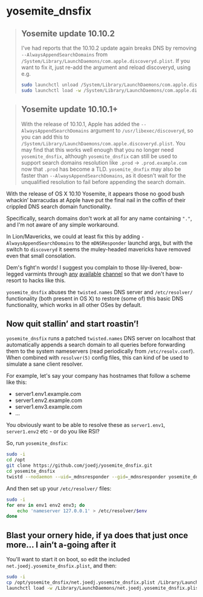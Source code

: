 yosemite_dnsfix
===============

> Yosemite update 10.10.2
> -----------------------
> I've had reports that the 10.10.2 update again breaks DNS by removing `--AlwaysAppendSearchDomains` from
> `/System/Library/LaunchDaemons/com.apple.discoveryd.plist`.  If you want to fix it, just re-add the argument
> and reload discoveryd, using e.g.
> ```bash
> sudo launchctl unload /System/Library/LaunchDaemons/com.apple.discoveryd.plist
> sudo launchctl load -w /System/Library/LaunchDaemons/com.apple.discoveryd.plist
> ```

> Yosemite update 10.10.1+
> -----------------------
> With the release of 10.10.1, Apple has added the `--AlwaysAppendSearchDomains` argument to
> `/usr/libexec/discoveryd`, so you can add this to `/System/Library/LaunchDaemons/com.apple.discoveryd.plist`.
> You may find that this works well enough that you no longer need `yosemite_dnsfix`, although
> `yosemite_dnsfix` can still be used to support search domains resolution like `.prod` -> `.prod.example.com`
> now that `.prod` has become a TLD.
> `yosemite_dnxfix` may also be faster than `--AlwaysAppendSearchDomains`, as it doesn't wait for the unqualified
> resolution to fail before appending the search domain.

With the release of OS X 10.10 Yosemite, it appears those no good bush whackin’ barracudas at Apple
have put the final nail in the coffin of their crippled DNS search domain functionality.

Specifically, search domains don't work at all for any name containing `"."`, and I'm not aware of
any simple workaround.

In Lion/Mavericks, we could at least fix this by adding `-AlwaysAppendSearchDomains` to the
`mDNSResponder` launchd args, but with the switch to `discoveryd` it seems the muley-headed
mavericks have removed even that small consolation.

Dem's fight'n words!  I suggest you complain to those lily-livered, bow-legged varmints through [any](https://www.apple.com/feedback/macosx.html) [available](https://developer.apple.com/bug-reporting/) [channel](https://bugreport.apple.com/) so
that we don't have to resort to hacks like this.

`yosemite_dnsfix` abuses the `twisted.names` DNS server and `/etc/resolver/` functionality (both present in OS X)
to restore (some of) this basic DNS functionality, which works in all other OSes by default.


Now quit stallin’ and start roastin’!
-------------------------------------

`yosemite_dnsfix` runs a patched `twisted.names` DNS server on localhost that automatically appends a search domain
to all queries before forwarding them to the system nameservers (read periodically from `/etc/resolv.conf`).
When combined with `resolver(5)` config files, this can kind of be used to simulate a sane client resolver.

For example, let's say your company has hostnames that follow a scheme like this:

- server1.env1.example.com
- server1.env2.example.com
- server1.env3.example.com
- ...

You obviously want to be able to resolve these as `server1.env1`, `server1.env2` etc - or do you like RSI?

So, run `yosemite_dnsfix`:

```bash
sudo -i
cd /opt
git clone https://github.com/joedj/yosemite_dnsfix.git
cd yosemite_dnsfix
twistd --nodaemon --uid=_mdnsresponder --gid=_mdnsresponder yosemite_dnsfix --interface=127.0.0.1 --recursive --search-domain=.example.com
```

And then set up your `/etc/resolver/` files:

```bash
sudo -i
for env in env1 env2 env3; do
    echo 'nameserver 127.0.0.1' > /etc/resolver/$env
done
```

Blast your ornery hide, if ya does that just once more... I ain’t a-going after it
----------------------------------------------------------------------------------

You'll want to start it on boot, so edit the included `net.joedj.yosemite_dnsfix.plist`, and then:

```bash
sudo -i
cp /opt/yosemite_dnsfix/net.joedj.yosemite_dnsfix.plist /Library/LaunchDaemons/
launchctl load -w /Library/LaunchDaemons/net.joedj.yosemite_dnsfix.plist
```
